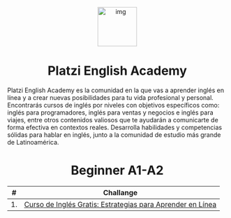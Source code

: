 <p align="center">
  <a href="https://platzi.com/escuela/escuela-ingles/" target="_blank">
    <img src="https://static.platzi.com/cdn-cgi/image/width=96,quality=75,format=auto/media/learningpath/badges/e12a32a9-6a1d-4a2d-837f-75178865c92a.jpg" alt="img" width="90" />
  </a>
</p>
<h1 align="center">
Platzi English Academy
</h1>
Platzi English Academy es la comunidad en la que vas a aprender inglés en línea y a crear nuevas posibilidades para tu vida profesional y personal. Encontrarás cursos de inglés por niveles con objetivos específicos como: inglés para programadores, inglés para ventas y negocios e inglés para viajes, entre otros contenidos valiosos que te ayudarán a comunicarte de forma efectiva en contextos reales. Desarrolla habilidades y competencias sólidas para hablar en inglés, junto a la comunidad de estudio más grande de Latinoamérica.

<h1 align="center">
Beginner A1-A2
</h1>

|# |Challange                |
|---|----------------|
|1. |[Curso de Inglés Gratis: Estrategias para Aprender en Línea](https://github.com/elmergustavo/Platzi-English-Academy/tree/master/01.%20Curso%20de%20Estrategias%20para%20Aprender%20Ingl%C3%A9s%20Online)|

